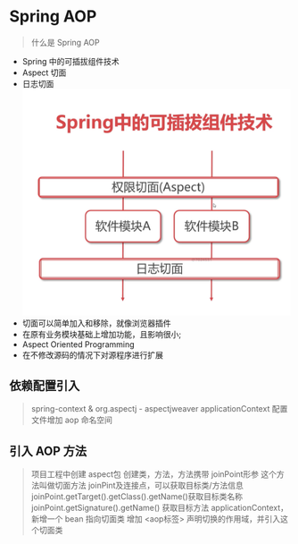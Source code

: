 # Spring AOP
> 什么是 Spring AOP
- Spring 中的可插拔组件技术
- Aspect 切面
- 日志切面
![面向切面](img/20201229232256.png)
- 切面可以简单加入和移除，就像浏览器插件
- 在原有业务模块基础上增加功能，且影响很小;
- Aspect Oriented Programming
- 在不修改源码的情况下对源程序进行扩展

## 依赖配置引入
> spring-context & org.aspectj - aspectjweaver 
> applicationContext 配置文件增加 aop 命名空间

## 引入 AOP 方法
> 项目工程中创建 aspect包
> 创建类，方法，方法携带 joinPoint形参
> 这个方法叫做切面方法
> joinPint及连接点，可以获取目标类/方法信息
> joinPoint.getTarget().getClass().getName()获取目标类名称
> joinPoint.getSignature().getName() 获取目标方法
> applicationContext， 新增一个 bean 指向切面类
> 增加 <aop标签> 声明切换的作用域，并引入这个切面类
